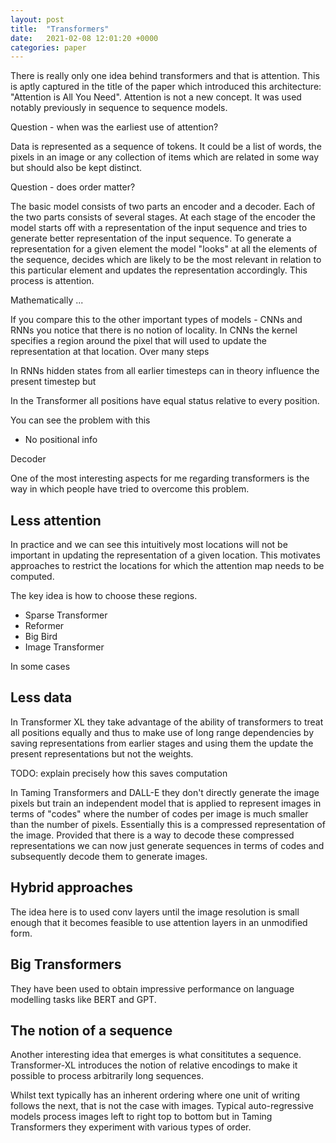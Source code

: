 ```yaml
---
layout: post
title:  "Transformers"
date:   2021-02-08 12:01:20 +0000
categories: paper
---
```


There is really only one idea behind transformers and that is attention. This is aptly captured in the title of the paper which introduced this architecture: "Attention is All You Need". Attention is not a new concept. It was used notably previously in sequence to sequence models. 

Question - when was the earliest use of attention?

Data is represented as a sequence of tokens. It could be a list of words, the pixels in an image or any collection of items which are related in some way but should also be kept distinct. 

Question - does order matter?

The basic model consists of two parts an encoder and a decoder. Each of the two parts consists of several stages. At each stage of the encoder the model starts off with a representation of the input sequence and tries to generate better representation of the input sequence. To generate a representation for a given element the model "looks" at all the elements of the sequence, decides which are likely to be the most relevant in relation to this particular element and updates the representation accordingly. This process is attention.

Mathematically ... 


If you compare this to the other important types of models - CNNs and RNNs you notice that there is no notion of locality. In CNNs the kernel specifies a region around the pixel that will used to update the representation at that location. Over many steps 

In RNNs hidden states from all earlier timesteps can in theory influence the present timestep but 


In the Transformer all positions have equal status relative to every position.

You can see the problem with this

- No positional info


Decoder

One of the most interesting aspects for me regarding transformers is the way in which people have tried to overcome this problem.

## Less attention

In practice and we can see this intuitively most locations will not be important in updating the representation of a given location. This motivates approaches to restrict the locations for which the attention map needs to be computed.

The key idea is how to choose these regions. 
- Sparse Transformer
- Reformer 
- Big Bird
- Image Transformer 

In some cases 


## Less data

In Transformer XL they take advantage of the ability of transformers to treat all positions equally and thus to make use of long range dependencies by saving representations from earlier stages and using them the update the present representations but not the weights.

TODO: explain precisely how this saves computation

In Taming Transformers and DALL-E they don't directly generate the image pixels but train an independent model that is applied to represent images in terms of "codes" where the number of codes per image is much smaller than the number of pixels. Essentially this is a compressed representation of the image. Provided that there is a way to decode these compressed representations we can now just generate sequences in terms of codes and subsequently decode them to generate images. 


## Hybrid approaches

The idea here is to used conv layers until the image resolution is small enough that it becomes feasible to use attention layers in an unmodified form.



## Big Transformers
They have been used to obtain impressive performance on language modelling tasks like BERT and GPT. 


## The notion of a sequence

Another interesting idea that emerges is what consititutes a sequence. Transformer-XL introduces the notion of relative encodings to make it possible to process arbitrarily long sequences.

Whilst text typically has an inherent ordering where one unit of writing follows the next, that is not the case with images. Typical auto-regressive models process images left to right top to bottom but in Taming Transformers they experiment with various types of order. 